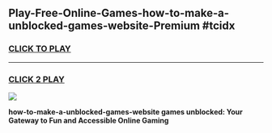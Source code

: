 
## Play-Free-Online-Games-how-to-make-a-unblocked-games-website-Premium #tcidx
<h3>
<a href="https://premium.freeplayer.one?title=how-to-make-a-unblocked-games-website&ref=8M">CLICK TO PLAY</a></h3>
<hr>

<h3>
<a href="https://premium.freeplayer.one?title=how-to-make-a-unblocked-games-website&ref=8M">CLICK 2 PLAY</a>
  
</h3>

<a href="https://premium.freeplayer.one?title=how-to-make-a-unblocked-games-website&ref=8M"><img src="https://clearcache.store/games.png"></a>


**how-to-make-a-unblocked-games-website games unblocked: Your Gateway to Fun and Accessible Online Gaming**

